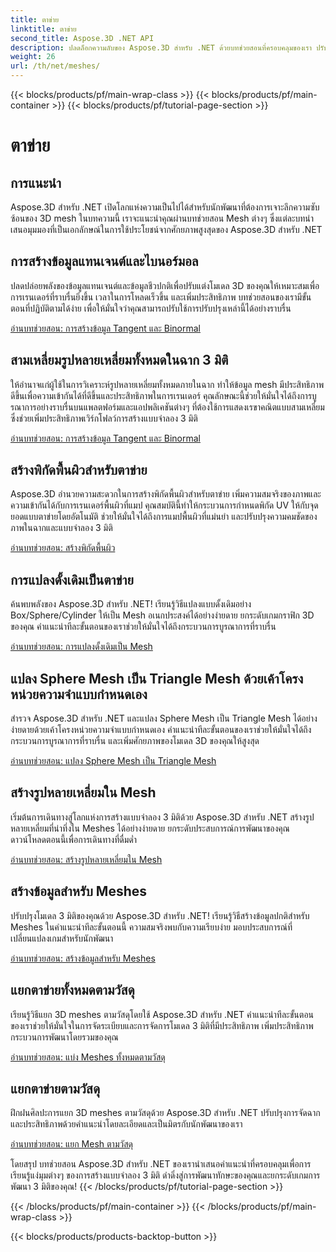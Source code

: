```yaml
---
title: ตาข่าย
linktitle: ตาข่าย
second_title: Aspose.3D .NET API
description: ปลดล็อกความลับของ Aspose.3D สำหรับ .NET ด้วยบทช่วยสอนที่ครอบคลุมของเรา ปรับโมเดล 3 มิติให้เหมาะสม แปลงแบบดั้งเดิมเป็นเมช และปรับปรุงกราฟิกได้อย่างง่ายดาย
weight: 26
url: /th/net/meshes/
---
```


{{< blocks/products/pf/main-wrap-class >}}
{{< blocks/products/pf/main-container >}}
{{< blocks/products/pf/tutorial-page-section >}}

# ตาข่าย

## การแนะนำ

Aspose.3D สำหรับ .NET เปิดโลกแห่งความเป็นไปได้สำหรับนักพัฒนาที่ต้องการเจาะลึกความซับซ้อนของ 3D mesh ในบทความนี้ เราจะแนะนำคุณผ่านบทช่วยสอน Mesh ต่างๆ ซึ่งแต่ละบทนำเสนอมุมมองที่เป็นเอกลักษณ์ในการใช้ประโยชน์จากศักยภาพสูงสุดของ Aspose.3D สำหรับ .NET

## การสร้างข้อมูลแทนเจนต์และไบนอร์มอล

ปลดปล่อยพลังของข้อมูลแทนเจนต์และข้อมูลชีวปกติเพื่อปรับแต่งโมเดล 3D ของคุณให้เหมาะสมเพื่อการเรนเดอร์ที่ราบรื่นยิ่งขึ้น เวลาในการโหลดเร็วขึ้น และเพิ่มประสิทธิภาพ บทช่วยสอนของเรามีขั้นตอนที่ปฏิบัติตามได้ง่าย เพื่อให้มั่นใจว่าคุณสามารถปรับใช้การปรับปรุงเหล่านี้ได้อย่างราบรื่น

[อ่านบทช่วยสอน: การสร้างข้อมูล Tangent และ Binormal](./build-tangent-binormal-data/)

## สามเหลี่ยมรูปหลายเหลี่ยมทั้งหมดในฉาก 3 มิติ

ให้อำนาจแก่ผู้ใช้ในการวิเคราะห์รูปหลายเหลี่ยมทั้งหมดภายในฉาก ทำให้ข้อมูล mesh มีประสิทธิภาพดีขึ้นเพื่อความเข้ากันได้ที่ดีขึ้นและประสิทธิภาพในการเรนเดอร์ คุณลักษณะนี้ช่วยให้มั่นใจได้ถึงการบูรณาการอย่างราบรื่นบนแพลตฟอร์มและแอปพลิเคชันต่างๆ ที่ต้องใช้การแสดงเรขาคณิตแบบสามเหลี่ยม ซึ่งช่วยเพิ่มประสิทธิภาพเวิร์กโฟลว์การสร้างแบบจำลอง 3 มิติ

[อ่านบทช่วยสอน: การสร้างข้อมูล Tangent และ Binormal](./convert-polygons-to-triangles/)

 
## สร้างพิกัดพื้นผิวสำหรับตาข่าย

Aspose.3D อำนวยความสะดวกในการสร้างพิกัดพื้นผิวสำหรับตาข่าย เพิ่มความสมจริงของภาพและความเข้ากันได้กับการเรนเดอร์พื้นผิวที่แมป คุณสมบัตินี้ทำให้กระบวนการกำหนดพิกัด UV ให้กับจุดยอดแบบตาข่ายโดยอัตโนมัติ ช่วยให้มั่นใจได้ถึงการแมปพื้นผิวที่แม่นยำ และปรับปรุงความคมชัดของภาพในฉากและแบบจำลอง 3 มิติ

[อ่านบทช่วยสอน: สร้างพิกัดพื้นผิว](./generate-uv-coordinates/)


## การแปลงดั้งเดิมเป็นตาข่าย

ค้นพบพลังของ Aspose.3D สำหรับ .NET! เรียนรู้วิธีแปลงแบบดั้งเดิมอย่าง Box/Sphere/Cylinder ให้เป็น Mesh อเนกประสงค์ได้อย่างง่ายดาย ยกระดับเกมกราฟิก 3D ของคุณ คำแนะนำทีละขั้นตอนของเราช่วยให้มั่นใจได้ถึงกระบวนการบูรณาการที่ราบรื่น

[อ่านบทช่วยสอน: การแปลงดั้งเดิมเป็น Mesh](./convert-primitive-to-mesh/)


## แปลง Sphere Mesh เป็น Triangle Mesh ด้วยเค้าโครงหน่วยความจำแบบกำหนดเอง

สำรวจ Aspose.3D สำหรับ .NET และแปลง Sphere Mesh เป็น Triangle Mesh ได้อย่างง่ายดายด้วยเค้าโครงหน่วยความจำแบบกำหนดเอง คำแนะนำทีละขั้นตอนของเราช่วยให้มั่นใจได้ถึงกระบวนการบูรณาการที่ราบรื่น และเพิ่มศักยภาพของโมเดล 3D ของคุณให้สูงสุด

[อ่านบทช่วยสอน: แปลง Sphere Mesh เป็น Triangle Mesh](./convert-sphere-mesh-triangle-memory-layout/)

## สร้างรูปหลายเหลี่ยมใน Mesh

เริ่มต้นการเดินทางสู่โลกแห่งการสร้างแบบจำลอง 3 มิติด้วย Aspose.3D สำหรับ .NET สร้างรูปหลายเหลี่ยมที่น่าทึ่งใน Meshes ได้อย่างง่ายดาย ยกระดับประสบการณ์การพัฒนาของคุณ ดาวน์โหลดตอนนี้เพื่อการเดินทางที่ดื่มด่ำ

[อ่านบทช่วยสอน: สร้างรูปหลายเหลี่ยมใน Mesh](./create-polygon-in-mesh/)

## สร้างข้อมูลสำหรับ Meshes

ปรับปรุงโมเดล 3 มิติของคุณด้วย Aspose.3D สำหรับ .NET! เรียนรู้วิธีสร้างข้อมูลปกติสำหรับ Meshes ในคำแนะนำทีละขั้นตอนนี้ ความสมจริงพบกับความเรียบง่าย มอบประสบการณ์ที่เปลี่ยนแปลงเกมสำหรับนักพัฒนา

[อ่านบทช่วยสอน: สร้างข้อมูลสำหรับ Meshes](./generate-data-for-meshes/)

## แยกตาข่ายทั้งหมดตามวัสดุ

เรียนรู้วิธีแยก 3D meshes ตามวัสดุโดยใช้ Aspose.3D สำหรับ .NET คำแนะนำทีละขั้นตอนของเราช่วยให้มั่นใจในการจัดระเบียบและการจัดการโมเดล 3 มิติที่มีประสิทธิภาพ เพิ่มประสิทธิภาพกระบวนการพัฒนาโดยรวมของคุณ

[อ่านบทช่วยสอน: แบ่ง Meshes ทั้งหมดตามวัสดุ](./split-all-meshes-by-material/)

## แยกตาข่ายตามวัสดุ

ฝึกฝนศิลปะการแยก 3D meshes ตามวัสดุด้วย Aspose.3D สำหรับ .NET ปรับปรุงการจัดฉากและประสิทธิภาพด้วยคำแนะนำโดยละเอียดและเป็นมิตรกับนักพัฒนาของเรา

[อ่านบทช่วยสอน: แยก Mesh ตามวัสดุ](./split-mesh-by-material/)

โดยสรุป บทช่วยสอน Aspose.3D สำหรับ .NET ของเรานำเสนอคำแนะนำที่ครอบคลุมเพื่อการเรียนรู้แง่มุมต่างๆ ของการสร้างแบบจำลอง 3 มิติ ดำดิ่งสู่การพัฒนาทักษะของคุณและยกระดับเกมการพัฒนา 3 มิติของคุณ!
{{< /blocks/products/pf/tutorial-page-section >}}

{{< /blocks/products/pf/main-container >}}
{{< /blocks/products/pf/main-wrap-class >}}

{{< blocks/products/products-backtop-button >}}
